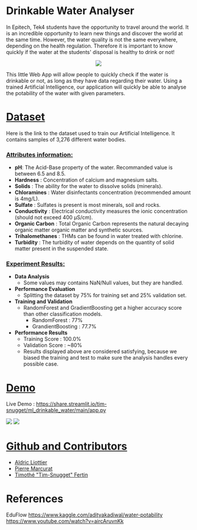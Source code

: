 # Drinkable Water Analyser

In Epitech, Tek4 students have the opportunity to travel around the world.
It is an incredible opportunity to learn new things and discover the world at the same time.
However, the water quality is not the same everywhere, depending on the health regulation.
Therefore it is important to know quickly if the water at the students' disposal is healthy to drink or not!

<p align="center">
<img src="https://domf5oio6qrcr.cloudfront.net/medialibrary/7909/b8a1309a-ba53-48c7-bca3-9c36aab2338a.jpg" />
</p>

This little Web App will allow people to quickly check if the water is drinkable or not, as long as they have data regarding their water.
Using a trained Artificial Intelligence, our application will quickly be able to analyse the potability of the water with given parameters. 

# [Dataset](https://www.kaggle.com/adityakadiwal/water-potability)

Here is the link to the dataset used to train our Artificial Intelligence.
It contains samples of 3,276 different water bodies.

### [Attributes information:]()

* **pH**: The Acid-Base property of the water. Recommanded value is between 6.5 and 8.5.
* **Hardness** : Concentration of calcium and magnesium salts.
* **Solids** : The ability for the water to dissolve solids (minerals).
* **Chloramines** : Water disinfectants concentration (recommended amount is 4mg/L).
* **Sulfate** : Sulfates is present is most minerals, soil and rocks.
* **Conductivity** : Electrical conductivity measures the ionic concentration (should not exceed 400 μS/cm).
* **Organic Carbon** : Total Organic Carbon represents the natural decaying organic matter organic matter and synthetic sources.
* **Trihalomethanes** : THMs can be found in water treated with chlorine.
* **Turbidity** : The turbidity of water depends on the quantity of solid matter present in the suspended state.

### [Experiment Results:]()
* **Data Analysis**
  * Some values may contains NaN/Null values, but they are handled.
* **Performance Evaluation**
  * Splitting the dataset by 75% for training set and 25% validation set.
* **Training and Validation**
  * RandomForest and GradientBoosting get a higher accuracy score than other classification models.
    * RandomForest : 77%
    * GrandientBoosting : 77.7%
* **Performance Results**
  * Training Score : 100.0%
  * Validation Score : ~80%
  * Results displayed above are considered satisfying, because we biased the training and test to make sure the analysis handles every possible case.

# [Demo](https://share.streamlit.io/tim-snugget/ml_drinkable_water/main/app.py)
Live Demo : https://share.streamlit.io/tim-snugget/ml_drinkable_water/main/app.py

![](https://media.discordapp.net/attachments/897066717052801037/904338073209430057/unknown.png?width=577&height=676)
![](https://media.discordapp.net/attachments/897066717052801037/904338102548582410/unknown.png?width=559&height=676)

# [Github and Contributors](https://github.com/Tim-Snugget/ML_Drinkable_Water)
* [Aldric Liottier]()
* [Pierre Marcurat]()
* [Timothé "Tim-Snugget" Fertin](https://github.com/Tim-Snugget)

# References
EduFlow
https://www.kaggle.com/adityakadiwal/water-potability
https://www.youtube.com/watch?v=aircAruvnKk
